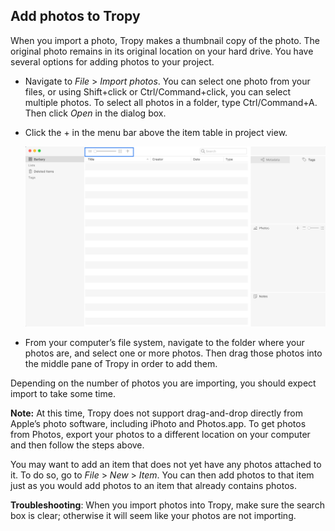 ## Add photos to Tropy

When you import a photo, Tropy makes a thumbnail copy of the photo. The original photo remains in its original location on your hard drive. You have several options for adding photos to your project.

* Navigate to _File_ &gt; _Import photos_. You can select one photo from your files, or using Shift+click or Ctrl/Command+click, you can select multiple photos. To select all photos in a folder, type Ctrl/Command+A. Then click _Open_ in the dialog box.

* Click the + in the menu bar above the item table in project view.

  ![](/assets/add_photos.png)

* From your computer’s file system, navigate to the folder where your photos are, and select one or more photos. Then drag those photos into the middle pane of Tropy in order to add them.

Depending on the number of photos you are importing, you should expect import to take some time.

**Note:** At this time, Tropy does not support drag-and-drop directly from Apple’s photo software, including iPhoto and Photos.app. To get photos from Photos, export your photos to a different location on your computer and then follow the steps above.

You may want to add an item that does not yet have any photos attached to it. To do so, go to _File_ &gt; _New_ &gt; _Item_. You can then add photos to that item just as you would add photos to an item that already contains photos.

**Troubleshooting**: When you import photos into Tropy, make sure the search box is clear; otherwise it will seem like your photos are not importing.

